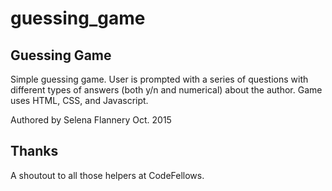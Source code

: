 # guessing_game

Guessing Game
--------------

Simple guessing game. User is prompted with a series of questions with different types of answers (both y/n and numerical) about the author. Game uses HTML, CSS, and Javascript.

Authored by Selena Flannery
Oct. 2015

Thanks
-------
A shoutout to all those helpers at CodeFellows.
